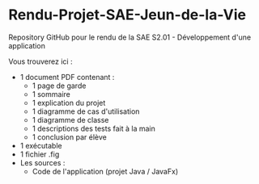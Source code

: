 # Rendu-Projet-SAE-Jeun-de-la-Vie
Repository GitHub pour le rendu de la SAE S2.01 - Développement d'une application

Vous trouverez ici :
  - 1 document PDF contenant :
    - 1 page de garde
    - 1 sommaire
    - 1 explication du projet
    - 1 diagramme de cas d'utilisation
    - 1 diagramme de classe 
    - 1 descriptions des tests fait à la main
    - 1 conclusion par élève
  - 1 exécutable
  - 1 fichier .fig
  - Les sources :
    - Code de l'application (projet Java / JavaFx)

